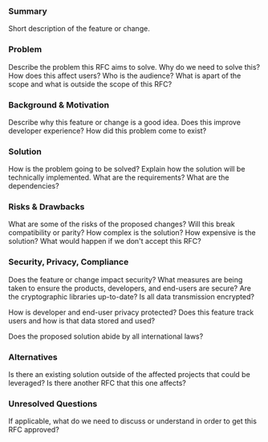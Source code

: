 ### Summary

Short description of the feature or change.

### Problem

Describe the problem this RFC aims to solve. Why do we need to solve this? How does this affect
users? Who is the audience? What is apart of the scope and what is outside the scope of this RFC?

### Background & Motivation

Describe why this feature or change is a good idea. Does this improve developer experience? How did
this problem come to exist?

### Solution

How is the problem going to be solved? Explain how the solution will be technically implemented.
What are the requirements? What are the dependencies?

### Risks & Drawbacks

What are some of the risks of the proposed changes? Will this break compatibility or parity? How
complex is the solution? How expensive is the solution? What would happen if we don't accept this
RFC?

### Security, Privacy, Compliance

Does the feature or change impact security? What measures are being taken to ensure the products,
developers, and end-users are secure? Are the cryptographic libraries up-to-date? Is all data
transmission encrypted?

How is developer and end-user privacy protected? Does this feature track users and how is that
data stored and used?

Does the proposed solution abide by all international laws?

### Alternatives

Is there an existing solution outside of the affected projects that could be leveraged? Is there
another RFC that this one affects?

### Unresolved Questions

If applicable, what do we need to discuss or understand in order to get this RFC approved?
